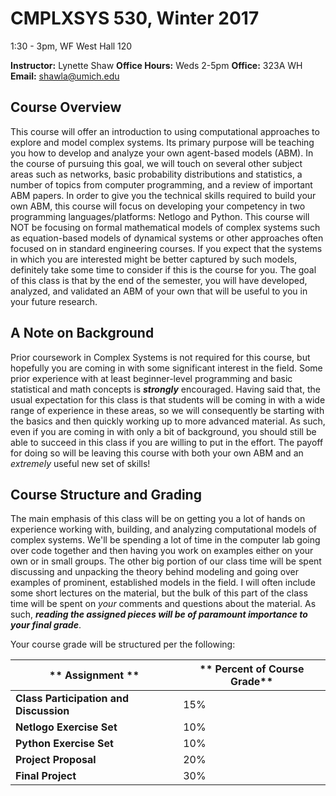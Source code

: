 # CMPLXSYS 530,  Winter 2017 
1:30 - 3pm, WF
West Hall 120

**Instructor:** Lynette Shaw
**Office Hours:** Weds 2-5pm
**Office:** 323A WH
**Email:** shawla@umich.edu


## Course Overview 
This course will offer an introduction to using computational approaches to explore and model complex systems. Its primary purpose will be teaching you how to develop and analyze your own agent-based models (ABM). In the course of pursuing this goal, we will touch on several other subject areas such as networks, basic probability distributions and statistics, a number of topics from computer programming, and a review of important ABM papers. In order to give you the technical skills required to build your own ABM, this course will focus on developing your competency in two programming languages/platforms: Netlogo and Python.
This course will NOT be focusing on formal mathematical models of complex systems such as equation-based models of dynamical systems or other approaches often focused on in standard engineering courses. If you expect that the systems in which you are interested might be better captured by such models, definitely take some time to consider if this is the course for you.
The goal of this class is that by the end of the semester, you will have developed, analyzed, and validated an ABM of your own that will be useful to you in your future research. 

## A Note on Background
Prior coursework in Complex Systems is not required for this course, but hopefully you are coming in with some significant interest in the field. Some prior experience with at least beginner-level programming and basic statistical and math concepts is _**strongly**_ encouraged. Having said that, the usual expectation for this class is that students will be coming in with a wide range of experience in these areas, so we will consequently be starting with the basics and then quickly working up to more advanced material. As such,  even if you are coming in with only a bit of background, you should still be able to succeed in this class if you are willing to put in the effort. The payoff for doing so will be leaving this course with both your own ABM and an _extremely_ useful new set of skills!

## Course Structure and Grading
The main emphasis of this class will be on getting you a lot of hands on experience working with, building, and analyzing computational models of complex systems. We'll be spending a lot of time in the computer lab going over code together and then having you work on examples either on your own or in small groups. 
The other big portion of our class time will be spent discussing and unpacking the theory behind modeling and going over examples of prominent, established models in the field. I will often include some short lectures on the material, but the bulk of this part of the class time will be spent on _your_ comments and questions about the material. As such, _**reading the assigned pieces will be of paramount importance to your final grade**_.


Your course grade will be structured per the following:

** Assignment ** | ** Percent of Course Grade**
---------------------- | -----------------------------------
**Class Participation and Discussion** | 15%
**Netlogo Exercise Set** | 10%
**Python Exercise Set** | 10%
**Project Proposal** | 20%
**Final Project** | 30%



